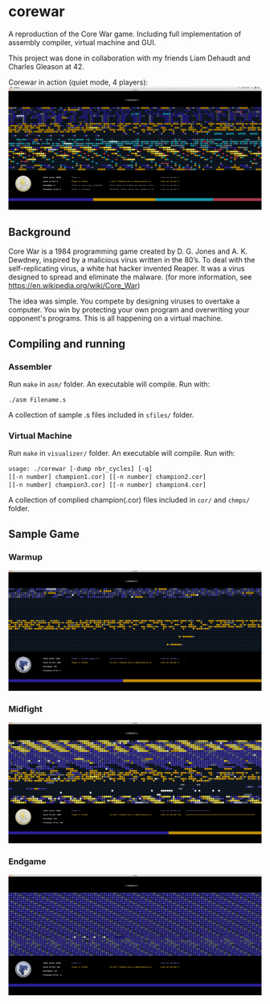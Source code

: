 # corewar
A reproduction of the Core War game. Including full implementation of assembly compiler, virtual machine and GUI.

This project was done in collaboration with my friends Liam Dehaudt and Charles Gleason at 42.

Corewar in action (quiet mode, 4 players):
![alt text](https://github.com/conanwu777/corewar/blob/master/4.png)

## Background

Core War is a 1984 programming game created by D. G. Jones and A. K. Dewdney, inspired by a malicious virus written in the 80’s. To deal with the self-replicating virus, a white hat hacker invented Reaper. It was a virus designed to spread and eliminate the malware. (for more information, see https://en.wikipedia.org/wiki/Core_War)

The idea was simple. You compete by designing viruses to overtake a computer. You win by protecting your own program and overwriting your opponent's programs. This is all happening on a virtual machine.

## Compiling and running

### Assembler
Run `make` in `asm/` folder. An executable will compile.
Run with:
```
./asm Filename.s
```
A collection of sample .s files included in `sfiles/` folder.

### Virtual Machine
Run `make` in `visualizer/` folder. An executable will compile.
Run with:
```
usage: ./corewar [-dump nbr_cycles] [-q]
[[-n number] champion1.cor] [[-n number] champion2.cor]
[[-n number] champion3.cor] [[-n number] champion4.cor]
```
A collection of complied champion(.cor) files included in `cor/` and `chmps/` folder.

## Sample Game

### Warmup
![alt text](https://github.com/conanwu777/corewar/blob/master/1.png)

### Midfight
![alt text](https://github.com/conanwu777/corewar/blob/master/2.png)

### Endgame
![alt text](https://github.com/conanwu777/corewar/blob/master/3.png)
